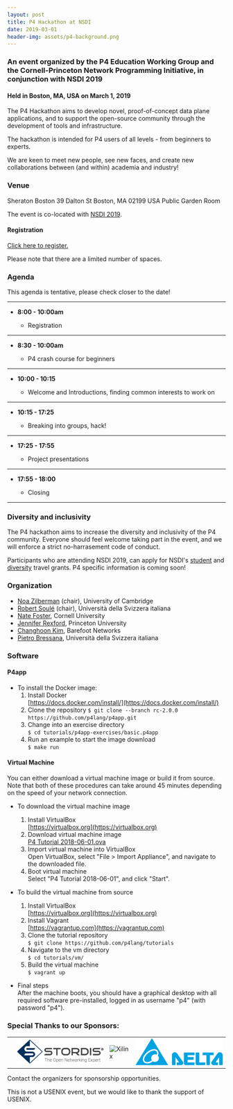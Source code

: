 ```yaml
---
layout: post
title: P4 Hackathon at NSDI
date: 2019-03-01
header-img: assets/p4-background.png
---
```


### An event organized by the P4 Education Working Group and the Cornell-Princeton Network Programming Initiative, in conjunction with NSDI 2019 
    
#### Held in Boston, MA, USA on March 1, 2019

The P4 Hackathon aims to develop novel, proof-of-concept data plane applications, and to support the open-source community through the development of tools and infrastructure.

The hackathon is intended for P4 users of all levels - from beginners to experts. 

We are keen to meet new people, see new faces, and create new collaborations between (and within) academia and industry!

### Venue

Sheraton Boston
39 Dalton St
Boston, MA 02199
USA
Public Garden Room

The event is co-located with [NSDI 2019](https://www.usenix.org/conference/nsdi19/).

#### Registration


[Click here to register.](https://www.eventbrite.com/e/p4-hackathon-2019-tickets-55659269373)

Please note that there are a limited number of spaces. 


### Agenda

This agenda is tentative, please check closer to the date!

---

* __8:00 - 10:00am__

    * Registration 

---

* __8:30 - 10:00am__

    * P4 crash course for beginners 

---

* __10:00 - 10:15__
    
    * Welcome and Introductions, finding common interests to work on

---    
    
* __10:15 - 17:25__

    * Breaking into groups, hack!

---    
        
* __17:25 - 17:55__

    * Project presentations

----

        
* __17:55 - 18:00__

    * Closing

----

### Diversity and inclusivity


The P4 hackathon aims to increase the diversity and inclusivity of the P4 community. 
Everyone should feel welcome taking part in the event, and we will enforce a strict no-harrasement code of conduct.

Participants who are attending NSDI 2019, can apply for NSDI's [student](https://www.usenix.org/conference/nsdi19/student-grants) and [diversity](https://www.usenix.org/conference/nsdi19/diversity-grants) travel grants. P4 specific information is coming soon!


### Organization

* [Noa Zilberman](https://www.cl.cam.ac.uk/~nz247/) (chair), University of Cambridge
* [Robert Soul&eacute;](https://www.inf.usi.ch/faculty/soule/) (chair), Universit&agrave; della Svizzera italiana
* [Nate Foster](http://www.cs.cornell.edu/~jnfoster/), Cornell University
* [Jennifer Rexford](http://www.cs.princeton.edu/~jrex/), Princeton University
* [Changhoon Kim](https://www.linkedin.com/in/changhoon-kim-b3394317/), Barefoot Networks
* [Pietro Bressana](https://pietrobressana.github.io), Universit&agrave; della Svizzera italiana


### Software

#### P4app

* To install the Docker image:
    1. Install Docker        
       [https://docs.docker.com/install/](https://docs.docker.com/install/)
    1. Clone the repository
      `$ git clone --branch rc-2.0.0 https://github.com/p4lang/p4app.git`
    1. Change into an exercise directory      
       `$ cd tutorials/p4app-exercises/basic.p4app`
    1. Run an example to start the image download    
        `$ make run`


#### Virtual Machine

You can either download a virtual machine image or build it from source. Note that both of these procedures can take around 45 minutes depending on the speed of your network connection.

* To download the virtual machine image
    1. Install VirtualBox  
       [https://virtualbox.org](https://virtualbox.org)
    1. Download virtual machine image  
       [P4 Tutorial 2018-06-01.ova](https://drive.google.com/uc?id=1f22-DYlUV33DsR88_MeMb4s7-1NX_ams&export=download)
    1. Import virtual machine into VirtualBox  
       Open VirtualBox, select "File > Import Appliance", and navigate to the downloaded file.
    1. Boot virtual machine  
       Select "P4 Tutorial 2018-06-01", and click "Start". 

* To build the virtual machine from source
    1. Install VirtualBox  
       [https://virtualbox.org](https://virtualbox.org)
    1. Install Vagrant  
       [https://vagrantup.com](https://vagrantup.com)
    1. Clone the tutorial repository  
       `$ git clone https://github.com/p4lang/tutorials`
    1. Navigate to the vm directory  
      `$ cd tutorials/vm/`
    1. Build the virtual machine  
      `$ vagrant up`
    
* Final steps  
  After the machine boots, you should have a graphical desktop with
  all required software pre-installed, logged in as username "p4"
  (with password "p4").


### Special Thanks to our Sponsors:


<table>
<tr>
<td align="center"></td>
<td><img src="/assets/Stordis_logo_flat_grey+slogan.png" width="300" alt="Stordis" /></td>
<td><img src="/assets/exilinx-logo.png" width="300" alt="Xilinx" /></td>
<td><img src="/assets/delta_logo.png" width="300" alt="Delta" /></td>
</tr>
</table>



Contact the organizers for sponsorship opportunities. 

This is not a USENIX event, but we would like to thank the support of USENIX.


